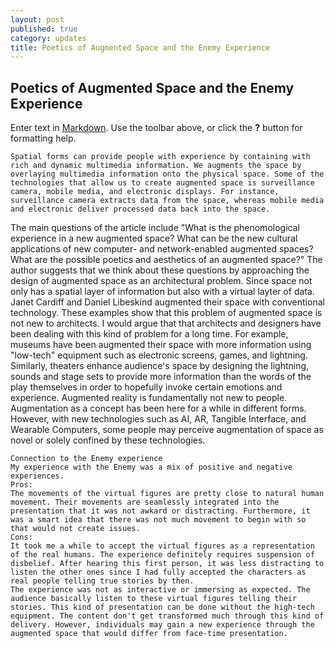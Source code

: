 ```yaml
---
layout: post
published: true
category: updates
title: Poetics of Augmented Space and the Enemy Experience
---
```

## Poetics of Augmented Space and the Enemy Experience

Enter text in [Markdown](http://daringfireball.net/projects/markdown/). Use the toolbar above, or click the **?** button for formatting help.

	Spatial forms can provide people with experience by containing with rich and dynamic multimedia information. We augments the space by overlaying multimedia information onto the physical space. Some of the technologies that allow us to create augmented space is surveillance camera, mobile media, and electronic displays. For instance, surveillance camera extracts data from the space, whereas mobile media and electronic deliver processed data back into the space. 
The main questions of the article include "What is the phenomological experience in a new augmented space? What can be the new cultural applications of new computer- and network-enabled
augmented spaces? What are the possible poetics and aesthetics of an augmented space?"
The author suggests that we think about these questions by approaching the design of augmented space as an architectural problem. Since space not only has a spatial layer of information but also with a virtual layter of data. 
	Janet Cardiff and Daniel Libeskind augmented their space with conventional technology. These examples show that this problem of augmented space is not new to architects. I would argue that that architects and designers have been dealing with this kind of problem for a long time. For example, museums have been augmented their space with more information using "low-tech" equipment such as electronic screens, games, and lightning. Similarly, theaters enhance audience's space by designing the lightning, sounds and stage sets to provide more information than the words of the play themselves in order to hopefully invoke certain emotions and experience.
    Augmented reality is fundamentally not new to people. Augmentation as a concept has been here for a while in different forms. However, with new technologies such as AI, AR, Tangible Interface, and Wearable Computers, some people may perceive augmentation of space as novel or solely confined by these technologies.
	
    Connection to the Enemy experience
    My experience with the Enemy was a mix of positive and negative experiences.
    Pros:
    The movements of the virtual figures are pretty close to natural human movement. Their movements are seamlessly integrated into the presentation that it was not awkard or distracting. Furthermore, it was a smart idea that there was not much movement to begin with so that would not create issues. 
    Cons: 
    It took me a while to accept the virtual figures as a representation of the real humans. The experience definitely requires suspension of disbelief. After hearing this first person, it was less distracting to listen the other ones since I had fully accepted the characters as real people telling true stories by then.
	The experience was not as interactive or immersing as expected. The audience basically listen to these virtual figures telling their stories. This kind of presentation can be done without the high-tech equipment. The content don't get transformed much through this kind of delivery. However, individuals may gain a new experience through the augmented space that would differ from face-time presentation.
